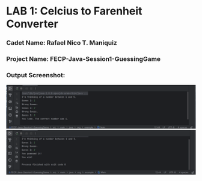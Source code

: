 # LAB 1: Celcius to Farenheit Converter

### Cadet Name: Rafael Nico T. Maniquiz
### Project Name: FECP-Java-Session1-GuessingGame
### Output Screenshot: 
<img src="https://github.com/rick-maniquiz/FECP-Java-Session1-GuessingGame/blob/95f04b25c72c17ccc6a0a49ed686769d19462371/screenshot1.png"/>
<img src="https://github.com/rick-maniquiz/FECP-Java-Session1-GuessingGame/blob/95f04b25c72c17ccc6a0a49ed686769d19462371/screenshot2.png"/>